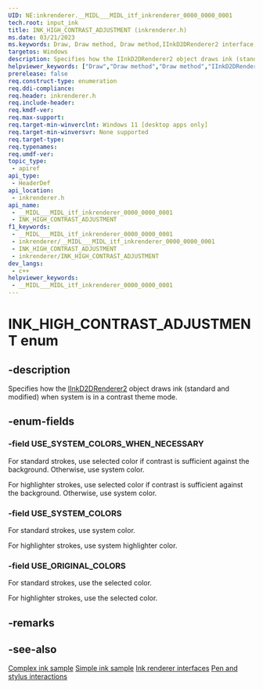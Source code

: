 ```yaml
---
UID: NE:inkrenderer.__MIDL___MIDL_itf_inkrenderer_0000_0000_0001
tech.root: input_ink
title: INK_HIGH_CONTRAST_ADJUSTMENT (inkrenderer.h)
ms.date: 03/21/2023
ms.keywords: Draw, Draw method, Draw method,IInkD2DRenderer2 interface, IInkD2DRenderer2 interface,Draw method, IInkD2DRenderer2.Draw, IInkD2DRenderer2::Draw, inkrenderer/IInkD2DRenderer2::Draw, input_ink.iinkd2drenderer2_draw
targetos: Windows
description: Specifies how the IInkD2DRenderer2 object draws ink (standard and modified) when system is in a contrast theme mode.
helpviewer_keywords: ["Draw","Draw method","Draw method","IInkD2DRenderer2 interface","IInkD2DRenderer2 interface","Draw method","IInkD2DRenderer2.Draw","IInkD2DRenderer2::Draw","inkrenderer/IInkD2DRenderer2::Draw","input_ink.iinkd2drenderer2_draw"]
prerelease: false
req.construct-type: enumeration
req.ddi-compliance: 
req.header: inkrenderer.h
req.include-header: 
req.kmdf-ver: 
req.max-support: 
req.target-min-winverclnt: Windows 11 [desktop apps only]
req.target-min-winversvr: None supported
req.target-type: 
req.typenames: 
req.umdf-ver: 
topic_type:
 - apiref
api_type:
 - HeaderDef
api_location:
 - inkrenderer.h
api_name:
 - __MIDL___MIDL_itf_inkrenderer_0000_0000_0001
 - INK_HIGH_CONTRAST_ADJUSTMENT
f1_keywords:
 - __MIDL___MIDL_itf_inkrenderer_0000_0000_0001
 - inkrenderer/__MIDL___MIDL_itf_inkrenderer_0000_0000_0001
 - INK_HIGH_CONTRAST_ADJUSTMENT
 - inkrenderer/INK_HIGH_CONTRAST_ADJUSTMENT
dev_langs:
 - c++
helpviewer_keywords:
 - __MIDL___MIDL_itf_inkrenderer_0000_0000_0001
---
```


# INK_HIGH_CONTRAST_ADJUSTMENT enum

## -description

Specifies how the [IInkD2DRenderer2](nn-inkrenderer-iinkd2drenderer2.md) object draws ink (standard and modified) when system is in a contrast theme mode.

## -enum-fields

### -field USE_SYSTEM_COLORS_WHEN_NECESSARY

For standard strokes, use selected color if contrast is sufficient against the background. Otherwise, use system color.

For highlighter strokes, use selected color if contrast is sufficient against the background. Otherwise, use system color.

### -field USE_SYSTEM_COLORS

For standard strokes, use system color.

For highlighter strokes, use system highlighter color.

### -field USE_ORIGINAL_COLORS

For standard strokes, use the selected color.

For highlighter strokes, use the selected color.

## -remarks

## -see-also

[Complex ink sample](https://github.com/Microsoft/Windows-universal-samples/tree/master/Samples/ComplexInk)
[Simple ink sample](https://github.com/Microsoft/Windows-universal-samples/tree/master/Samples/SimpleInk)
[Ink renderer interfaces](/windows/win32/input_ink/ink-renderer-interfaces)
[Pen and stylus interactions](/windows/uwp/input-and-devices/pen-and-stylus-interactions)

